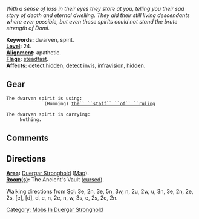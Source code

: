 *With a sense of loss in their eyes they stare at you, telling you their
sad story of death and eternal dwelling. They aid their still living
descendants where ever possible, but even these spirits could not stand
the brute strength of Domi.*

**Keywords:** dwarven, spirit.  
**[Level](Level.md "wikilink"):** 24.  
**[Alignment](Alignment.md "wikilink"):** apathetic.  
**[Flags](:Category:_Mob_Types.md "wikilink"):**
[steadfast](Sentinel_Mobs.md "wikilink").  
**Affects:** [detect hidden](Detect_Hidden.md "wikilink"), [detect
invis](Detect_Invis.md "wikilink"),
[infravision](Infravision.md "wikilink"),
[hidden](Hide.md "wikilink").  

## Gear

`The dwarven spirit is using:`  
<held>`              (Humming) `[`the`` ``staff`` ``of`` ``ruling`](Staff_Of_Ruling.md "wikilink")

`The dwarven spirit is carrying:`  
`     Nothing.`

## Comments

## Directions

**[Area](:Category:_Areas.md "wikilink"):** [Duergar
Stronghold](:Category:Duergar_Stronghold.md "wikilink")
([Map](Duergar_Stronghold_Map.md "wikilink")).  
**[Room(s)](:Category:_Rooms.md "wikilink"):** The Ancient's Vault
([cursed](Cursed_Rooms.md "wikilink")).

Walking directions from [Sol](Sol "wikilink"): 3e, 2n, 3e, 5n, 3w, n,
2u, 2w, u, 3n, 3e, 2n, 2e, 2s, \[e\], \[d\], d, e, n, 2e, n, w, 3s, e,
2s, 2e, 2n.

[Category: Mobs In Duergar
Stronghold](Category:_Mobs_In_Duergar_Stronghold "wikilink")
